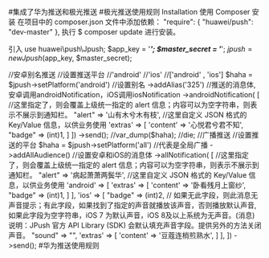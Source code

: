 #集成了华为推送和极光推送 
#极光推送使用规则
Installation
使用 Composer 安装
在项目中的 composer.json 文件中添加依赖：
  "require": {
    "huawei/push": "dev-master"
  },
执行 $ composer update 进行安装。

引入 use huawei\push\Jpush;
$app_key = '***';
$master_secret = '***';
$jpush = new Jpush($app_key, $master_secret);

//安卓别名推送
//设置推送平台
//'android'
//'ios'
//['android' , 'ios']
$haha = $jpush->setPlatform('android')
    //设置别名
    ->addAlias('325')
    //推送的消息体,安卓调用androidNotification，iOS调用iosNotification
    ->androidNotification(
        [
            //这里指定了，则会覆盖上级统一指定的 alert 信息；内容可以为空字符串，则表示不展示到通知栏。
            "alert" => '山有木兮木有枝',
            //这里自定义 JSON 格式的 Key/Value 信息，以供业务使用
            'extras' => [
                'content' => '心悦君兮君不知',
                "badge" => (int)1,
            ]
        ])
    ->send();
//var_dump($haha);
//die;
//广播推送
//设置推送的平台
$haha = $jpush->setPlatform('all')
    //代表是全局广播
    ->addAllAudience()
    //设置安卓和iOS的消息体
    ->allNotification(
        [
            //这里指定了，则会覆盖上级统一指定的 alert 信息；内容可以为空字符串，则表示不展示到通知栏。
            "alert" => '病起萧萧两鬓华',
            //这里自定义 JSON 格式的 Key/Value 信息，以供业务使用
            'android' => [
                'extras' => [
                    'content' => '卧看残月上窗纱',
                    "badge" => (int)1,
                ]
            ],
            'ios' => [
                "badge" => (int)2,
//                    如果无此字段，则此消息无声音提示；有此字段，如果找到了指定的声音就播放该声音，否则播放默认声音,如果此字段为空字符串，iOS 7 为默认声音，iOS 8及以上系统为无声音。(消息) 说明：JPush 官方 API Library (SDK) 会默认填充声音字段。提供另外的方法关闭声音。
                "sound" => "",
                'extras' => [
                    'content' => '豆蔻连梢煎熟水',
                ]
            ],
        ])
    ->send();
#华为推送使用规则

